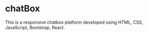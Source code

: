 # chatBox
This is a responsive chatbox platform developed using HTML, CSS, JavaScript, Bootstrap, React.
